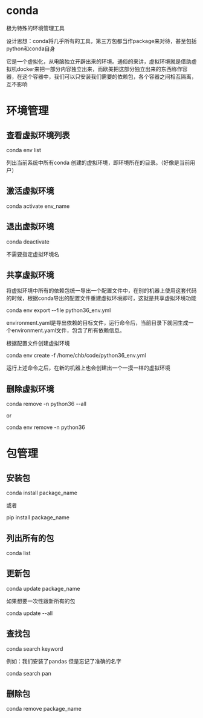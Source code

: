 # conda

极为特殊的环境管理工具

设计思想：conda将几乎所有的工具，第三方包都当作package来对待，甚至包括python和conda自身

它是一个虚拟化，从电脑独立开辟出来的环境。通俗的来讲，虚拟环境就是借助虚拟机docker来把一部分内容独立出来，而欧美把这部分独立出来的东西称作容器，在这个容器中，我们可以只安装我们需要的依赖包，各个容器之间相互隔离，互不影响

# 环境管理

## 查看虚拟环境列表

conda env list

列出当前系统中所有conda 创建的虚拟环境，即环境所在的目录。（好像是当前用户）

## 激活虚拟环境

conda activate env_name

## 退出虚拟环境

conda deactivate

不需要指定虚拟环境名

## 共享虚拟环境

 将虚拟环境中所有的依赖包统一导出一个配置文件中，在别的机器上使用这套代码的时候，根据conda导出的配置文件重建虚拟环境即可，这就是共享虚拟环境功能

conda env export --file python36_env.yml

environment.yaml是导出依赖的目标文件，运行命令后，当前目录下就回生成一个environment.yaml文件，包含了所有依赖信息。

根据配置文件创建虚拟环境

conda env create -f /home/chb/code/python36_env.yml

运行上述命令之后，在新的机器上也会创建出一个一摸一样的虚拟环境

## 删除虚拟环境

conda remove -n python36 --all

or

conda env remove -n python36

# 包管理

## 安装包

conda install package_name

或者

pip install package_name

## 列出所有的包

conda list

## 更新包

conda update package_name

如果想要一次性跟新所有的包

conda update --all

## 查找包

conda search keyword

例如：我们安装了pandas 但是忘记了准确的名字

conda search pan

## 删除包

conda remove package_name
